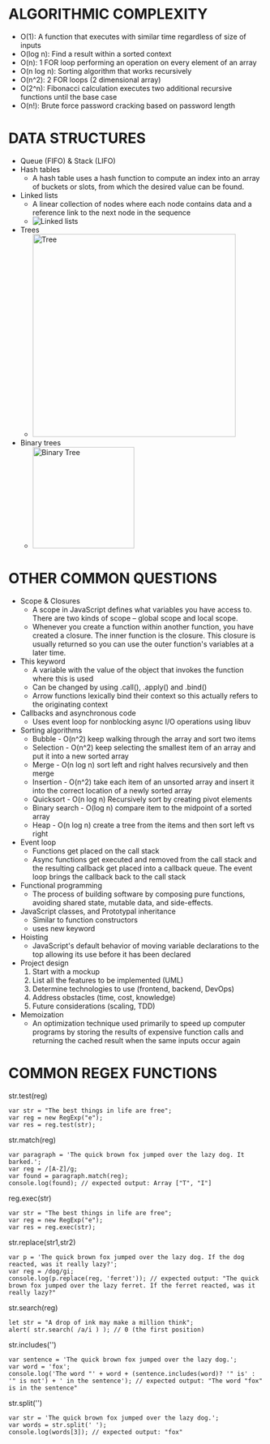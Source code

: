 # ALGORITHMIC COMPLEXITY
* O(1): A function that executes with similar time regardless of size of inputs
* O(log n): Find a result within a sorted context
* O(n): 1 FOR loop performing an operation on every element of an array
* O(n log n): Sorting algorithm that works recursively
* O(n^2): 2 FOR loops (2 dimensional array)
* O(2^n): Fibonacci calculation executes two additional recursive functions until the base case
* O(n!): Brute force password cracking based on password length

# DATA STRUCTURES
* Queue (FIFO) & Stack (LIFO)
* Hash tables
  * A hash table uses a hash function to compute an index into an array of buckets or slots, from which the desired value can be found.
* Linked lists
  * A linear collection of nodes where each node contains data and a reference link to the next node in the sequence
  * ![Linked lists](https://upload.wikimedia.org/wikipedia/commons/thumb/6/6d/Singly-linked-list.svg/408px-Singly-linked-list.svg.png)
* Trees
  * <img src="https://www.w3schools.com/js/pic_htmltree.gif" alt="Tree" width="400"/>
* Binary trees
  * <img src="https://upload.wikimedia.org/wikipedia/commons/thumb/d/da/Binary_search_tree.svg/300px-Binary_search_tree.svg.png" alt="Binary Tree" width="200"/>

# OTHER COMMON QUESTIONS
* Scope & Closures
  * A scope in JavaScript defines what variables you have access to. There are two kinds of scope – global scope and local scope.
  * Whenever you create a function within another function, you have created a closure. The inner function is the closure. This closure is usually returned so you can use the outer function's variables at a later time.
* This keyword
  * A variable with the value of the object that invokes the function where this is used
  * Can be changed by using .call(), .apply() and .bind()
  * Arrow functions lexically bind their context so this actually refers to the originating context
* Callbacks and asynchronous code
  * Uses event loop for nonblocking async I/O operations using libuv
* Sorting algorithms
  * Bubble - O(n^2) keep walking through the array and sort two items
  * Selection - O(n^2) keep selecting the smallest item of an array and put it into a new sorted array
  * Merge - O(n log n) sort left and right halves recursively and then merge
  * Insertion - O(n^2) take each item of an unsorted array and insert it into the correct location of a newly sorted array
  * Quicksort - O(n log n) Recursively sort by creating pivot elements
  * Binary search - O(log n) compare item to the midpoint of a sorted array
  * Heap - O(n log n) create a tree from the items and then sort left vs right
* Event loop
  * Functions get placed on the call stack
  * Async functions get executed and removed from the call stack and the resulting callback get placed into a callback queue. The event loop brings the callback back to the call stack
* Functional programming
  * The process of building software by composing pure functions, avoiding shared state, mutable data, and side-effects.
* JavaScript classes, and Prototypal inheritance
  * Similar to function constructors
  * uses new keyword
* Hoisting
  * JavaScript's default behavior of moving variable declarations to the top allowing its use before it has been declared
* Project design
  1. Start with a mockup
  2. List all the features to be implemented (UML)
  3. Determine technologies to use (frontend, backend, DevOps)
  4. Address obstacles (time, cost, knowledge)
  5. Future considerations (scaling, TDD)
* Memoization
  * An optimization technique used primarily to speed up computer programs by storing the results of expensive function calls and returning the cached result when the same inputs occur again

# COMMON REGEX FUNCTIONS
str.test(reg)
```
var str = "The best things in life are free";
var reg = new RegExp("e");
var res = reg.test(str);
```

str.match(reg)
```
var paragraph = 'The quick brown fox jumped over the lazy dog. It barked.';
var reg = /[A-Z]/g;
var found = paragraph.match(reg);
console.log(found); // expected output: Array ["T", "I"]
```

reg.exec(str)
```
var str = "The best things in life are free";
var reg = new RegExp("e");
var res = reg.exec(str);
```

str.replace(str1,str2)
```
var p = 'The quick brown fox jumped over the lazy dog. If the dog reacted, was it really lazy?';
var reg = /dog/gi;
console.log(p.replace(reg, 'ferret')); // expected output: "The quick brown fox jumped over the lazy ferret. If the ferret reacted, was it really lazy?"
```

str.search(reg)
```
let str = "A drop of ink may make a million think";
alert( str.search( /a/i ) ); // 0 (the first position)
```

str.includes('')
```
var sentence = 'The quick brown fox jumped over the lazy dog.';
var word = 'fox';
console.log('The word "' + word + (sentence.includes(word)? '" is' : '" is not') + ' in the sentence'); // expected output: "The word "fox" is in the sentence"
```

str.split('')
```
var str = 'The quick brown fox jumped over the lazy dog.';
var words = str.split(' ');
console.log(words[3]); // expected output: "fox"
```
